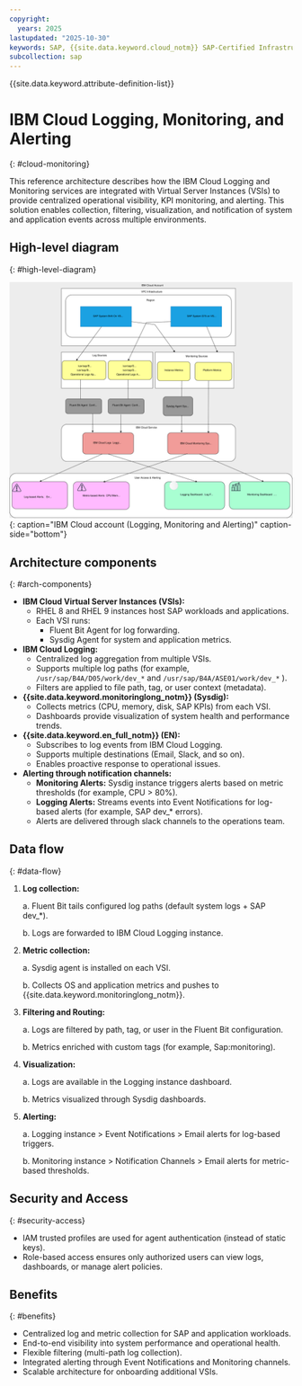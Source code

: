 ```yaml
---
copyright:
  years: 2025
lastupdated: "2025-10-30"
keywords: SAP, {{site.data.keyword.cloud_notm}} SAP-Certified Infrastructure, {{site.data.keyword.ibm_cloud_sap}}, SAP Workloads, SLES, HADR
subcollection: sap
---
```


{{site.data.keyword.attribute-definition-list}}


# IBM Cloud Logging, Monitoring, and Alerting
{: #cloud-monitoring}

This reference architecture describes how the IBM Cloud Logging and Monitoring services are integrated with Virtual Server Instances (VSIs) to provide centralized operational visibility, KPI monitoring, and alerting. This solution enables collection, filtering, visualization, and notification of system and application events across multiple environments.

## High-level diagram
{: #high-level-diagram}

![Figure 1. IBM Cloud account (Logging, Monitoring and Alerting)](../../images/vpc-intel-vsi-high-level-diagram-mont.svg "IBM Cloud account (Logging, Monitoring and Alerting)"){: caption="IBM Cloud account (Logging, Monitoring and Alerting)" caption-side="bottom"}

## Architecture components
{: #arch-components}

* **IBM Cloud Virtual Server Instances (VSIs):**
    * RHEL 8 and RHEL 9 instances host SAP workloads and applications.
    * Each VSI runs:
        * Fluent Bit Agent for log forwarding.
        * Sysdig Agent for system and application metrics.
* **IBM Cloud Logging:**
    * Centralized log aggregation from multiple VSIs.
    * Supports multiple log paths (for example, `/usr/sap/B4A/D05/work/dev_*` and `/usr/sap/B4A/ASE01/work/dev_*` ).
    * Filters are applied to file path, tag, or user context (metadata).
* **{{site.data.keyword.monitoringlong_notm}} (Sysdig):**
    * Collects metrics (CPU, memory, disk, SAP KPIs) from each VSI.
    * Dashboards provide visualization of system health and performance trends.
* **{{site.data.keyword.en_full_notm}} (EN):**
    * Subscribes to log events from IBM Cloud Logging.
    * Supports multiple destinations (Email, Slack, and so on).
    * Enables proactive response to operational issues.
* **Alerting through notification channels:**
    * **Monitoring Alerts:** Sysdig instance triggers alerts based on metric thresholds (for example, CPU > 80%).
    * **Logging Alerts:** Streams events into Event Notifications for log-based alerts (for example, SAP dev_* errors).
    * Alerts are delivered through slack channels to the operations team.

## Data flow
{: #data-flow}

1. **Log collection:**

    a. Fluent Bit tails configured log paths (default system logs + SAP dev_*).

    b. Logs are forwarded to IBM Cloud Logging instance.

2. **Metric collection:**

    a. Sysdig agent is installed on each VSI.

    b. Collects OS and application metrics and pushes to {{site.data.keyword.monitoringlong_notm}}.

3. **Filtering and Routing:**

    a. Logs are filtered by path, tag, or user in the Fluent Bit configuration.

    b. Metrics enriched with custom tags (for example, Sap:monitoring).

4. **Visualization:**

    a. Logs are available in the Logging instance dashboard.

    b. Metrics visualized through Sysdig dashboards.

5. **Alerting:**

    a. Logging instance > Event Notifications > Email alerts for log-based triggers.

    b. Monitoring instance > Notification Channels > Email alerts for metric-based thresholds.

## Security and Access
{: #security-access}

* IAM trusted profiles are used for agent authentication (instead of static keys).
* Role-based access ensures only authorized users can view logs, dashboards, or manage alert policies.

## Benefits
{: #benefits}

* Centralized log and metric collection for SAP and application workloads.
* End-to-end visibility into system performance and operational health.
* Flexible filtering (multi-path log collection).
* Integrated alerting through Event Notifications and Monitoring channels.
* Scalable architecture for onboarding additional VSIs.
